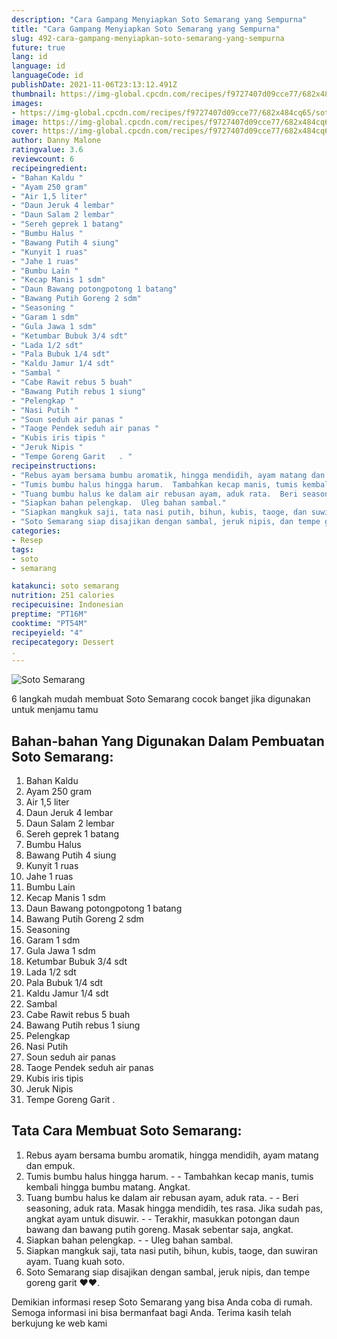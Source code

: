 ```yaml
---
description: "Cara Gampang Menyiapkan Soto Semarang yang Sempurna"
title: "Cara Gampang Menyiapkan Soto Semarang yang Sempurna"
slug: 492-cara-gampang-menyiapkan-soto-semarang-yang-sempurna
future: true
lang: id
language: id
languageCode: id
publishDate: 2021-11-06T23:13:12.491Z 
thumbnail: https://img-global.cpcdn.com/recipes/f9727407d09cce77/682x484cq65/soto-semarang-foto-resep-utama.png
images:
- https://img-global.cpcdn.com/recipes/f9727407d09cce77/682x484cq65/soto-semarang-foto-resep-utama.png
image: https://img-global.cpcdn.com/recipes/f9727407d09cce77/682x484cq65/soto-semarang-foto-resep-utama.png
cover: https://img-global.cpcdn.com/recipes/f9727407d09cce77/682x484cq65/soto-semarang-foto-resep-utama.png
author: Danny Malone
ratingvalue: 3.6
reviewcount: 6
recipeingredient:
- "Bahan Kaldu "
- "Ayam 250 gram"
- "Air 1,5 liter"
- "Daun Jeruk 4 lembar"
- "Daun Salam 2 lembar"
- "Sereh geprek 1 batang"
- "Bumbu Halus "
- "Bawang Putih 4 siung"
- "Kunyit 1 ruas"
- "Jahe 1 ruas"
- "Bumbu Lain "
- "Kecap Manis 1 sdm"
- "Daun Bawang potongpotong 1 batang"
- "Bawang Putih Goreng 2 sdm"
- "Seasoning "
- "Garam 1 sdm"
- "Gula Jawa 1 sdm"
- "Ketumbar Bubuk 3/4 sdt"
- "Lada 1/2 sdt"
- "Pala Bubuk 1/4 sdt"
- "Kaldu Jamur 1/4 sdt"
- "Sambal "
- "Cabe Rawit rebus 5 buah"
- "Bawang Putih rebus 1 siung"
- "Pelengkap "
- "Nasi Putih "
- "Soun seduh air panas "
- "Taoge Pendek seduh air panas "
- "Kubis iris tipis "
- "Jeruk Nipis "
- "Tempe Goreng Garit   . "
recipeinstructions:
- "Rebus ayam bersama bumbu aromatik, hingga mendidih, ayam matang dan empuk."
- "Tumis bumbu halus hingga harum.  Tambahkan kecap manis, tumis kembali hingga bumbu matang. Angkat."
- "Tuang bumbu halus ke dalam air rebusan ayam, aduk rata.  Beri seasoning, aduk rata. Masak hingga mendidih, tes rasa. Jika sudah pas, angkat ayam untuk disuwir.  Terakhir, masukkan potongan daun bawang dan bawang putih goreng. Masak sebentar saja, angkat."
- "Siapkan bahan pelengkap.  Uleg bahan sambal."
- "Siapkan mangkuk saji, tata nasi putih, bihun, kubis, taoge, dan suwiran ayam. Tuang kuah soto."
- "Soto Semarang siap disajikan dengan sambal, jeruk nipis, dan tempe goreng garit ♥️♥️."
categories:
- Resep
tags:
- soto
- semarang

katakunci: soto semarang 
nutrition: 251 calories
recipecuisine: Indonesian
preptime: "PT16M"
cooktime: "PT54M"
recipeyield: "4"
recipecategory: Dessert
. 
---
```



![Soto Semarang](https://img-global.cpcdn.com/recipes/f9727407d09cce77/682x484cq65/soto-semarang-foto-resep-utama.png)

6 langkah mudah membuat  Soto Semarang cocok banget jika digunakan untuk menjamu tamu

<!--inarticleads1-->

## Bahan-bahan Yang Digunakan Dalam Pembuatan Soto Semarang:

1. Bahan Kaldu 
1. Ayam 250 gram
1. Air 1,5 liter
1. Daun Jeruk 4 lembar
1. Daun Salam 2 lembar
1. Sereh geprek 1 batang
1. Bumbu Halus 
1. Bawang Putih 4 siung
1. Kunyit 1 ruas
1. Jahe 1 ruas
1. Bumbu Lain 
1. Kecap Manis 1 sdm
1. Daun Bawang potongpotong 1 batang
1. Bawang Putih Goreng 2 sdm
1. Seasoning 
1. Garam 1 sdm
1. Gula Jawa 1 sdm
1. Ketumbar Bubuk 3/4 sdt
1. Lada 1/2 sdt
1. Pala Bubuk 1/4 sdt
1. Kaldu Jamur 1/4 sdt
1. Sambal 
1. Cabe Rawit rebus 5 buah
1. Bawang Putih rebus 1 siung
1. Pelengkap 
1. Nasi Putih 
1. Soun seduh air panas 
1. Taoge Pendek seduh air panas 
1. Kubis iris tipis 
1. Jeruk Nipis 
1. Tempe Goreng Garit   . 



<!--inarticleads2-->

## Tata Cara Membuat Soto Semarang:

1. Rebus ayam bersama bumbu aromatik, hingga mendidih, ayam matang dan empuk.
1. Tumis bumbu halus hingga harum. -  - Tambahkan kecap manis, tumis kembali hingga bumbu matang. Angkat.
1. Tuang bumbu halus ke dalam air rebusan ayam, aduk rata. -  - Beri seasoning, aduk rata. Masak hingga mendidih, tes rasa. Jika sudah pas, angkat ayam untuk disuwir. -  - Terakhir, masukkan potongan daun bawang dan bawang putih goreng. Masak sebentar saja, angkat.
1. Siapkan bahan pelengkap. -  - Uleg bahan sambal.
1. Siapkan mangkuk saji, tata nasi putih, bihun, kubis, taoge, dan suwiran ayam. Tuang kuah soto.
1. Soto Semarang siap disajikan dengan sambal, jeruk nipis, dan tempe goreng garit ♥️♥️.




Demikian informasi  resep Soto Semarang   yang bisa Anda coba di rumah. Semoga informasi ini bisa bermanfaat bagi Anda. Terima kasih telah berkujung ke web kami
